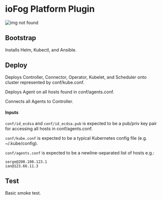 # ioFog Platform Plugin

![img not found](https://raw.githubusercontent.com/eclipse-iofog/platform/develop/plugins/iofog/artefacts.png)

## Bootstrap

Installs Helm, Kubectl, and Ansible.

## Deploy

Deploys Controller, Connector, Operator, Kubelet, and Scheduler onto cluster represented by conf/kube.conf.

Deploys Agent on all hosts found in conf/agents.conf.

Connects all Agents to Controller.

#### Inputs

`conf/id_ecdsa` and `conf/id_ecdsa.pub` is expected to be a pub/priv key pair for accessing all hosts in conf/agents.conf.

`conf/kube.conf` is expected to be a typical Kubernetes config file (e.g. ~/.kube/config).

`conf/agents.conf` is expected to be a newline-separated list of hosts e.g.:
```
serge@200.100.123.1
ian@123.66.11.3
```

## Test

Basic smoke test.